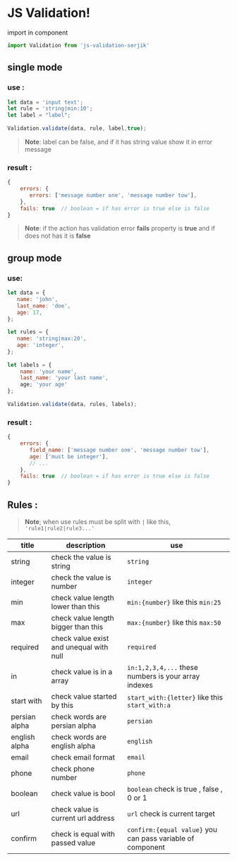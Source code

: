 ﻿# JS Validation!  
import in component   
``` javascript  
import Validation from 'js-validation-serjik'  
```  
  
## single mode   
### use :  
``` javascript  
let data = 'input text';  
let rule = 'string|min:10'; 
let label = "label";
  
Validation.validate(data, rule, label,true);  
```  
> **Note**: label can be false, and if it has string value show it in error message 
### result :  
``` javascript  
{  
    errors: {  
       errors: ['message number one', 'message number tow'],  
    },  
    fails: true  // boolean = if has error is true else is false  
}  
```  
> **Note**:  if the action has validation error **fails** property is **true** and if does not has it is **false**  
## group mode   
### use:  
``` javascript  
let data = {  
   name: 'john',  
   last_name: 'doe',  
   age: 17,  
};
  
let rules = {  
   name: 'string|max:20',  
   age: 'integer',  
}; 
 
let labels = {
	name: 'your name',
	last_name: 'your last name',
	age; 'your age'
};
  
Validation.validate(data, rules, labels);  
```  
  
### result :  
``` javascript  
{  
    errors: {  
       field_name: ['message number one', 'message number tow'],  
       age: ['must be integer'],   
       // ...  
    },  
    fails: true  // boolean = if has error is true else is false  
}  
```  
  
## Rules :  
> **Note**;  when use rules must be split with `|` like this, `'rule1|rule2|rule3...'`  
  
|title          | description                |use                         |  
|---------------|--------------------------------|----------------------------|  
|string          |check the value is string      |`string`                     |  
|integer         |check the value is number      |`integer`                    |  
|min             |check value length lower than this|`min:{number}` like this `min:25`|  
|max             |check value length bigger than this|`max:{number}` like this `max:50`|  
|required        |check value exist and unequal with null|`required`|  
|in              |check value is in a array      |`in:1,2,3,4,...` these numbers is your array indexes|  
|start with      |check value started by this    |`start_with:{letter}` like this `start_with:a`|  
|persian alpha   |check words are persian alpha  |`persian` |  
|english alpha   |check words are english alpha  |`english`|  
|email           |check email format             |`email`|
|phone           |check phone number             |`phone`|
|boolean         |check value is bool            |`boolean` check is true , false , 0 or 1|
|url             |check value is current url address|`url` check is current target|
|confirm         |check is equal with passed value|`confirm:{equal value}` you can pass variable of component|
